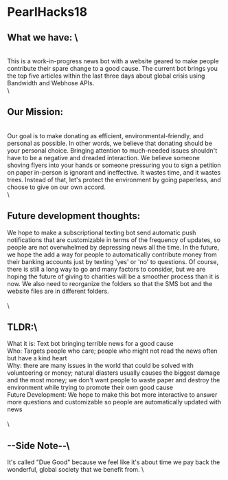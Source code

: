 # PearlHacks18

## What we have: \
\
This is a work-in-progress news bot with a website geared to make people contribute their spare change to a good cause.
The current bot brings you the top five articles within the last three days about global crisis using Bandwidth and Webhose APIs.\
\
## Our Mission:
\
Our goal is to make donating as efficient, environmental-friendly, and personal as possible. 
In other words, we believe that donating should be your personal choice. Bringing attention to much-needed issues shouldn't have to be a negative and dreaded interaction. We believe someone shoving flyers into your hands or someone pressuring you to sign a petition on paper in-person is ignorant and ineffective. It wastes time, and it wastes trees.
Instead of that, let's protect the environment by going paperless, and choose to give on our own accord.\
\
## Future development thoughts: 
We hope to make a subscriptional texting bot send automatic push notifications that are customizable in terms of the frequency of updates, so people are not overwhelmed by depressing news all the time. In the future, we hope the add a way for people to automatically contribute money from their banking accounts just by texting 'yes' or 'no' to questions. Of course, there is still a long way to go and many factors to consider, but we are hoping the future of giving to charities will be a smoother process than it is now. We also need to reorganize the folders so that the SMS bot and the website files are in different folders. \
\
\
## TLDR:\
What it is: Text bot bringing terrible news for a good cause \
Who: Targets people who care; people who might not read the news often but have a kind heart \
Why: there are many issues in the world that could be solved with volunteering or money; natural diasters usually causes the biggest damage and the most money; we don't want people to waste paper and destroy the environment while trying to promote their own good cause \
Future Development: We hope to make this bot more interactive to answer more questions and customizable so people are automatically updated with news \
\
\
## --Side Note--\
It's called "Due Good" because we feel like it's about time we pay back the wonderful, global society that we benefit from. \

